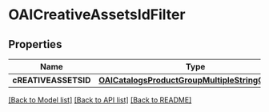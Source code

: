 # OAICreativeAssetsIdFilter

## Properties
Name | Type | Description | Notes
------------ | ------------- | ------------- | -------------
**cREATIVEASSETSID** | [**OAICatalogsProductGroupMultipleStringCriteria***](.md) |  | 

[[Back to Model list]](../README.md#documentation-for-models) [[Back to API list]](../README.md#documentation-for-api-endpoints) [[Back to README]](../README.md)



